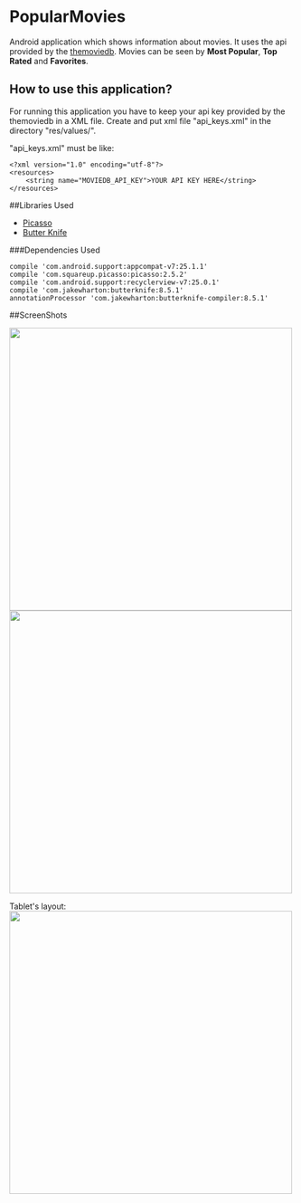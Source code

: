 # PopularMovies
Android application which shows information about movies. It uses the api provided by the [themoviedb](https://api.themoviedb.org/). Movies can be seen by **Most Popular**, **Top Rated** and **Favorites**.

## How to use this application?
For running this application you have to keep your api key provided by the themoviedb in a XML file.
Create and put xml file "api_keys.xml" in the directory "res/values/".

"api_keys.xml" must be like:
```
<?xml version="1.0" encoding="utf-8"?>
<resources>
    <string name="MOVIEDB_API_KEY">YOUR API KEY HERE</string>
</resources>
```

##Libraries Used

- [Picasso](http://square.github.io/picasso/)
- [Butter Knife](http://jakewharton.github.io/butterknife/)

###Dependencies Used

```
compile 'com.android.support:appcompat-v7:25.1.1'
compile 'com.squareup.picasso:picasso:2.5.2'
compile 'com.android.support:recyclerview-v7:25.0.1'
compile 'com.jakewharton:butterknife:8.5.1'
annotationProcessor 'com.jakewharton:butterknife-compiler:8.5.1'

```
##ScreenShots

<img src="https://user-images.githubusercontent.com/14139700/30244153-bb500f50-958e-11e7-8e6c-22926d339e46.jpg" width="500">

<img src="https://user-images.githubusercontent.com/14139700/30244152-bb4b314c-958e-11e7-9e22-0e50ed358504.jpg" width="500">

Tablet's layout: </br>
<img src="https://user-images.githubusercontent.com/14139700/30244161-f4940582-958e-11e7-9215-f4e75ef16c0f.png" width="500">
